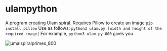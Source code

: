 # ulampython
A program creating Ulam spiral.
Requires Pillow to create an image
``pip install pillow``
Use as follows:
``python3 ulam.py [width and height of the required image]``
For example, ``python3 ulam.py 800`` gives you

![umalspiralprimes_800](https://user-images.githubusercontent.com/55454477/193423601-1ae69672-eba0-4053-8ddf-c86d7db66687.png)
